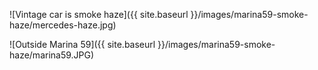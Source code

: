 ![Vintage car is smoke haze]({{ site.baseurl }}/images/marina59-smoke-haze/mercedes-haze.jpg)




![Outside Marina 59]({{ site.baseurl }}/images/marina59-smoke-haze/marina59.JPG)








